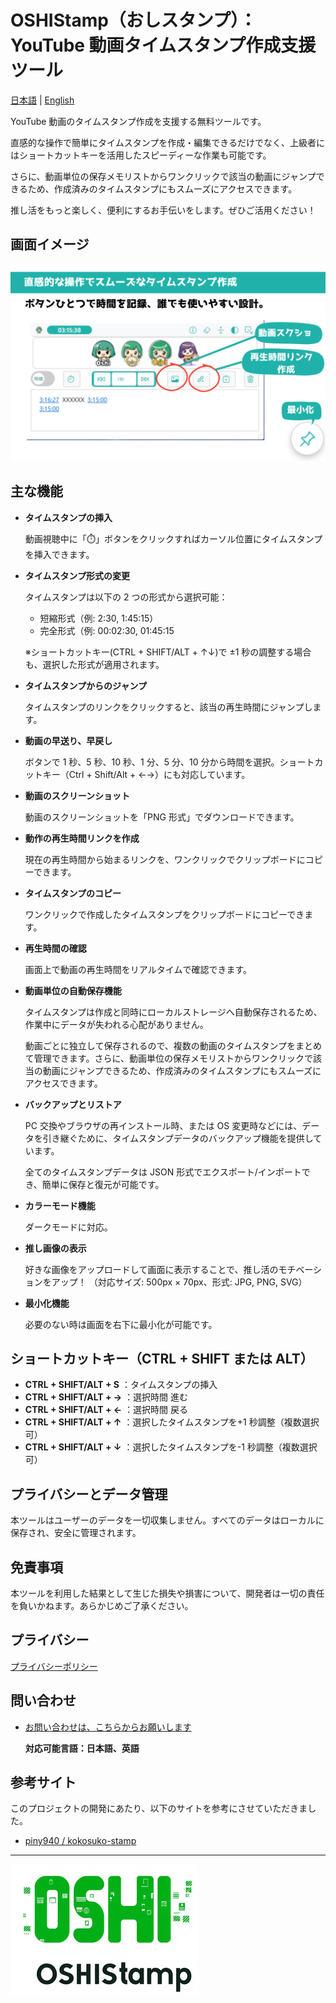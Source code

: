 # OSHIStamp（おしスタンプ）：YouTube 動画タイムスタンプ作成支援ツール

[日本語](README.md) | [English](README-EN.md)

YouTube 動画のタイムスタンプ作成を支援する無料ツールです。

直感的な操作で簡単にタイムスタンプを作成・編集できるだけでなく、上級者にはショートカットキーを活用したスピーディーな作業も可能です。

さらに、動画単位の保存メモリストからワンクリックで該当の動画にジャンプできるため、作成済みのタイムスタンプにもスムーズにアクセスできます。

推し活をもっと楽しく、便利にするお手伝いをします。ぜひご活用ください！

## 画面イメージ

![alt text](./images/image-screen.png)

## 主な機能

- **タイムスタンプの挿入**

  動画視聴中に「⏱️」ボタンをクリックすればカーソル位置にタイムスタンプを挿入できます。

- **タイムスタンプ形式の変更**

  タイムスタンプは以下の 2 つの形式から選択可能：

  - 短縮形式（例: 2:30, 1:45:15）
  - 完全形式（例: 00:02:30, 01:45:15

  ※ショートカットキー(CTRL + SHIFT/ALT + ↑↓)で ±1 秒の調整する場合も、選択した形式が適用されます。

- **タイムスタンプからのジャンプ**

  タイムスタンプのリンクをクリックすると、該当の再生時間にジャンプします。

- **動画の早送り、早戻し**

  ボタンで 1 秒、5 秒、10 秒、1 分、5 分、10 分から時間を選択。ショートカットキー（Ctrl + Shift/Alt + ←→）にも対応しています。

- **動画のスクリーンショット**

  動画のスクリーンショットを「PNG 形式」でダウンロードできます。

- **動作の再生時間リンクを作成**

  現在の再生時間から始まるリンクを、ワンクリックでクリップボードにコピーできます。

- **タイムスタンプのコピー**

  ワンクリックで作成したタイムスタンプをクリップボードにコピーできます。

- **再生時間の確認**

  画面上で動画の再生時間をリアルタイムで確認できます。

- **動画単位の自動保存機能**

  タイムスタンプは作成と同時にローカルストレージへ自動保存されるため、作業中にデータが失われる心配がありません。

  動画ごとに独立して保存されるので、複数の動画のタイムスタンプをまとめて管理できます。さらに、動画単位の保存メモリストからワンクリックで該当の動画にジャンプできるため、作成済みのタイムスタンプにもスムーズにアクセスできます。

- **バックアップとリストア**

  PC 交換やブラウザの再インストール時、または OS 変更時などには、データを引き継ぐために、タイムスタンプデータのバックアップ機能を提供しています。

  全てのタイムスタンプデータは JSON 形式でエクスポート/インポートでき、簡単に保存と復元が可能です。

- **カラーモード機能**

  ダークモードに対応。

- **推し画像の表示**

  好きな画像をアップロードして画面に表示することで、推し活のモチベーションをアップ！
  （対応サイズ: 500px × 70px、形式: JPG, PNG, SVG）

- **最小化機能**

  必要のない時は画面を右下に最小化が可能です。

## ショートカットキー（CTRL + SHIFT または ALT）

- **CTRL + SHIFT/ALT + S** ：タイムスタンプの挿入
- **CTRL + SHIFT/ALT + →** ：選択時間 進む
- **CTRL + SHIFT/ALT + ←** ：選択時間 戻る
- **CTRL + SHIFT/ALT + ↑** ：選択したタイムスタンプを+1 秒調整（複数選択可）
- **CTRL + SHIFT/ALT + ↓** ：選択したタイムスタンプを-1 秒調整（複数選択可）

## プライバシーとデータ管理

本ツールはユーザーのデータを一切収集しません。すべてのデータはローカルに保存され、安全に管理されます。

## 免責事項

本ツールを利用した結果として生じた損失や損害について、開発者は一切の責任を負いかねます。あらかじめご了承ください。

## プライバシー

[プライバシーポリシー](https://takanori-azegami-jp.github.io/OSHIStamp-docs/)

## 問い合わせ

- [お問い合わせは、こちらからお願いします](https://github.com/takanori-azegami-jp/OSHIStamp-docs/issues)

  **対応可能言語：日本語、英語**

## 参考サイト

このプロジェクトの開発にあたり、以下のサイトを参考にさせていただきました。

- [piny940 / kokosuko-stamp](https://github.com/piny940/kokosuko-stamp)

---

![alt text](./images/image-logo.png)
